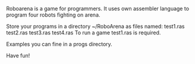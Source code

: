 Roboarena is a game for programmers. It uses own assembler language to program
four robots fighting on arena.

Store your programs in a directory ~/RoboArena as files named:
test1.ras test2.ras test3.ras test4.ras
To run a game test1.ras is required.

Examples you can fine in a progs directory.

Have fun!
